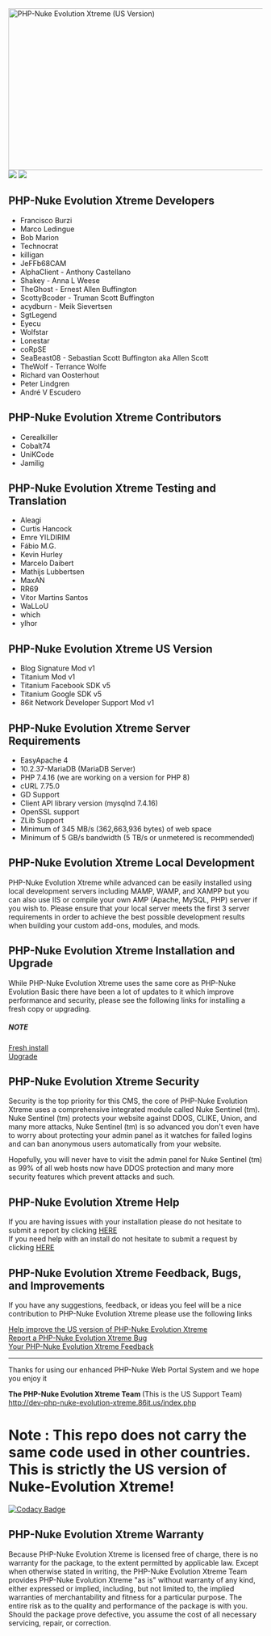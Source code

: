 <div class="border rounded-2 repository-og-image js-repository-image-container" style="background-image: url(&quot;https://repository-images.githubusercontent.com/356110895/07b1cd00-b905-11eb-8daa-fa23876568cf&quot;);"></div>
<img class="border rounded-2 repository-og-image js-repository-image-container" src="https://repository-images.githubusercontent.com/356110895/07b1cd00-b905-11eb-8daa-fa23876568cf" alt="PHP-Nuke Evolution Xtreme (US Version)" width="640" height="320">
</div>
<br />
<a href="https://www.codacy.com/gh/ernestbuffington/dev-php-nuke-evolution-xtreme/dashboard?utm_source=github.com&amp;utm_medium=referral&amp;utm_content=ernestbuffington/dev-php-nuke-evolution-xtreme&amp;utm_campaign=Badge_Grade"><img src="https://app.codacy.com/project/badge/Grade/85bb9842a64a45098c17e5cb600ba42f"/></a> 
<a href="https://app.fossa.com/projects/git%2Bgithub.com%2Fernestbuffington%2Fdev-php-nuke-evolution-xtreme?ref=badge_shield" alt="FOSSA Status"><img src="https://app.fossa.com/api/projects/git%2Bgithub.com%2Fernestbuffington%2Fdev-php-nuke-evolution-xtreme.svg?type=shield"/></a>


<h2>PHP-Nuke Evolution Xtreme Developers</h2>

<ul>
	<li>Francisco Burzi</li>
	<li>Marco Ledingue</li>
        <li>Bob Marion</li> 
        <li>Technocrat</li>
	<li>killigan</li>
	<li>JeFFb68CAM</li>
	<li>AlphaClient - Anthony Castellano</li>
	<li>Shakey - Anna L Weese</li>
	<li>TheGhost - Ernest Allen Buffington</li>
	<li>ScottyBcoder - Truman Scott Buffington</li>
	<li>acydburn - Meik Sievertsen</li>
	<li>SgtLegend</li>
	<li>Eyecu</li>
	<li>Wolfstar</li>
        <li>Lonestar</li>
	<li>coRpSE</li>
	<li>SeaBeast08 - Sebastian Scott Buffington aka Allen Scott</li> 
	<li>TheWolf - Terrance Wolfe</li>
	<li>Richard van Oosterhout</li> 
	<li>Peter Lindgren</li> 
	<li>André V Escudero</li>
</ul>

<h2>PHP-Nuke Evolution Xtreme Contributors</h2>

<ul>

<li>Cerealkiller</li> 
<li>Cobalt74</li> 
<li>UniKCode</li> 
<li>Jamilig</li> 


</ul>

<h2>PHP-Nuke Evolution Xtreme Testing and Translation</h2>

<ul>
<li>Aleagi</li>
<li>Curtis Hancock</li>
<li>Emre YILDIRIM</li>
<li>Fábio M.G.</li>
<li>Kevin Hurley</li>
<li>Marcelo Daibert</li>
<li>Mathijs Lubbertsen</li>
<li>MaxAN</li>
<li>RR69</li>
<li>Vitor Martins Santos</li>
<li>WaLLoU</li>
<li>which</li>
<li>ylhor</li>
</ul>

<h2>PHP-Nuke Evolution Xtreme US Version</h2>

<ul>
	<li>Blog Signature Mod v1</li>
	<li>Titanium Mod v1</li>
	<li>Titanium Facebook SDK v5</li>
	<li>Titanium Google SDK v5</li>
	<li>86it Network Developer Support Mod v1</li>
</ul>


<h2>PHP-Nuke Evolution Xtreme Server Requirements</h2>

<ul>
	<li>EasyApache 4</li>
	<li>10.2.37-MariaDB (MariaDB Server)</li>
	<li>PHP 7.4.16 (we are working on a version for PHP 8)</li>
	<li>cURL&nbsp;7.75.0</li>
	<li>GD Support</li>
	<li>Client API library version (mysqlnd 7.4.16)</li>
	<li>OpenSSL support</li>
	<li>ZLib Support</li>
	<li>Minimum of 345 MB/s (362,663,936 bytes) of web space</li>
	<li>Minimum of 5 GB/s bandwidth (5 TB/s or unmetered is recommended)</li>
</ul>

<h2>PHP-Nuke Evolution Xtreme Local Development</h2>

<p>PHP-Nuke Evolution Xtreme while advanced can be easily installed using local development servers including MAMP, WAMP, and XAMPP but you can also use IIS or compile your own AMP (Apache, MySQL, PHP) server if you wish to. Please ensure that your local server meets the first 3 server requirements in order to achieve the best possible development results when building your custom add-ons, modules, and mods.</p>

<h2>PHP-Nuke Evolution Xtreme Installation and Upgrade</h2>

<p>While PHP-Nuke Evolution Xtreme uses the same core as PHP-Nuke Evolution Basic there have been a lot of updates to it which improve performance and security, please see the following links for installing a fresh copy or upgrading.</p>

<h5>NOTE</h5>

<p><a href="https://www.86it.us/modules.php?name=Network_Projects&amp;op=Project&amp;project_id=77" rel="nofollow" target="_tab">Fresh install</a><br />
<a href="https://www.86it.us/modules.php?name=Network_Projects&amp;op=Project&amp;project_id=77" rel="nofollow" target="_tab">Upgrade</a></p>

<h2>PHP-Nuke Evolution Xtreme Security</h2>

<p>Security is the top priority for this CMS, the core of PHP-Nuke Evolution Xtreme uses a comprehensive integrated module called Nuke Sentinel (tm). Nuke Sentinel (tm) protects your website against DDOS, CLIKE, Union, and many more attacks, Nuke Sentinel (tm) is so advanced you don&#39;t even have to worry about protecting your admin panel as it watches for failed logins and can ban anonymous users automatically from your website.</p>

<p>Hopefully, you will never have to visit the admin panel for Nuke Sentinel (tm) as 99% of all web hosts now have DDOS protection and many more security features which prevent attacks and such.</p>

<h2>PHP-Nuke Evolution Xtreme Help</h2>

<p>If you are having issues with your installation please do not hesitate to submit a report by clicking <a href="https://www.86it.us/modules.php?name=Network_Projects&amp;op=RequestSubmit&amp;project_id=77" target="_tab">HERE</a><br />
If you need help with an install do not hesitate to submit a request by clicking <a href="https://www.86it.us/modules.php?name=Network_Projects&amp;op=RequestSubmit&amp;project_id=77" target="_tab">HERE</a></p>

<h2>PHP-Nuke Evolution Xtreme Feedback, Bugs, and Improvements</h2>

<p>If you have any suggestions, feedback, or ideas you feel will be a nice contribution to PHP-Nuke Evolution Xtreme please use the following links</p>

<p><a href="https://www.86it.us/modules.php?name=Network_Projects&amp;op=RequestSubmit&amp;project_id=77" target="_tab">Help improve the US version of PHP-Nuke Evolution Xtreme</a><br />
<a href="https://www.86it.us/modules.php?name=Network_Projects&amp;op=ReportSubmit&amp;project_id=77" target="_tab">Report a PHP-Nuke Evolution Xtreme Bug</a><br />
<a href="https://www.86it.us/modules.php?name=Feedback" target="_tab">Your PHP-Nuke Evolution Xtreme Feedback</a></p>

<hr />
<p>Thanks for using our enhanced PHP-Nuke Web Portal System and we hope you enjoy it&nbsp;&nbsp;</p>

<p><strong>The PHP-Nuke Evolution Xtreme Team </strong>(This is the US Support Team)<br />
<a href="https://dev-php-nuke-evolution-xtreme.86it.us/index.php" rel="nofollow">http://dev-php-nuke-evolution-xtreme.86it.us/index.php</a></p>

# Note : This repo does not carry the same code used in other countries. This is strictly the US version of Nuke-Evolution Xtreme!

[![Codacy Badge](https://api.codacy.com/project/badge/Grade/0cfc2ea1fcf74154919aa46befadec31)](https://app.codacy.com/gh/ernestbuffington/dev-php-nuke-evolution-xtreme?utm_source=github.com&utm_medium=referral&utm_content=ernestbuffington/dev-php-nuke-evolution-xtreme&utm_campaign=Badge_Grade_Settings)

<h2>PHP-Nuke Evolution Xtreme Warranty</h2>

<p>Because PHP-Nuke Evolution Xtreme is licensed free of charge, there is no warranty for the package, to the extent permitted by applicable law. Except when otherwise stated in writing, the PHP-Nuke Evolution Xtreme Team provides PHP-Nuke Evolution Xtreme &quot;as is&quot; without warranty of any kind, either expressed or implied, including, but not limited to, the implied warranties of merchantability and fitness for a particular purpose. The entire risk as to the quality and performance of the package is with you. Should the package prove defective, you assume the cost of all necessary servicing, repair, or correction.</p>
